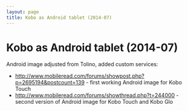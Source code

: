 ```yaml
---
layout: page
title: Kobo as Android tablet (2014-07)
---
```


# Kobo as Android tablet (2014-07)

Android image adjusted from Tolino, added custom services:

- http://www.mobileread.com/forums/showpost.php?p=2695194&postcount=139 - first working Android image for Kobo Touch
- http://www.mobileread.com/forums/showthread.php?t=244000 - second version of Android image for Kobo Touch and Kobo Glo
